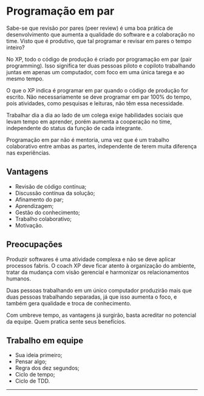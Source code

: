 # Programação em par

Sabe-se que revisão por pares (peer review) é uma boa prática de desenvolvimento que aumenta a qualidade do software e a colaboração no time. Visto que é produtivo, que tal programar e revisar em pares o tempo inteiro?

No XP, todo o código de produção é criado por programação em par (pair programming). Isso significa ter duas pessoas piloto e copiloto trabalhando juntas em apenas um computador, com foco em uma única tarega e ao mesmo tempo.

O que o XP indica é programar em par quando o código de produção for escrito. Não necessariamente se deve programar em par 100% do tempo, pois atividades, como pesquisas e leituras, não têm essa necessidade.

Trabalhar dia a dia ao lado de um colega exige habilidades sociais que levam tempo em aprender, porém aumenta a cooperação no time, independente do status da função de cada integrante.

Programação em par não é mentoria, uma vez que é um trabalho colaborativo entre ambas as partes, independente de terem muita diferença nas experiências.

## Vantagens

- Revisão de código contínua;
- Discussão contínua da solução;
- Afinamento do par;
- Aprendizagem;
- Gestão do conhecimento;
- Trabalho colaborativo;
- Motivação.

## Preocupações

Produzir softwares é uma atividade complexa e não se deve aplicar processos fabris. O coach XP deve ficar atento à organização do ambiente, tratar da mudança com visão gerencial e harmonizar os relacionamentos humanos.

Duas pessoas trabalhando em um único computador produzirão mais que duas pessoas trabalhando separadas, já que isso aumenta o foco, e também gera qualidade e troca de conhecimento.

Com umbreve tempo, as vantagens já surgirão, basta acreditar no potencial da equipe. Quem pratica sente seus benefícios.

## Trabalho em equipe

- Sua ideia primeiro;
- Pensar algo;
- Regra dos dez segundos;
- Ciclo de tempo;
- Ciclo de TDD.

---
